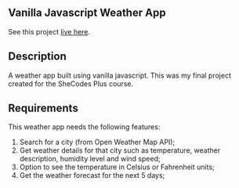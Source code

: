 ## Vanilla Javascript Weather App

See this project [live here](https://myg-js-weather-app.netlify.app).


## Description

A weather app built using vanilla javascript. This was my final project created for the SheCodes Plus course.


## Requirements

This weather app needs the following features:

1. Search for a city (from Open Weather Map API);
2. Get weather details for that city such as temperature, weather description, humidity level and wind speed;
3. Option to see the temperature in Celsius or Fahrenheit units;
4. Get the weather forecast for the next 5 days;
